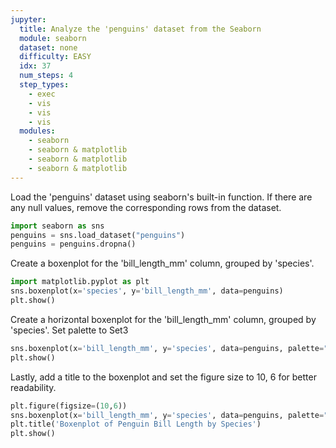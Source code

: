 ```yaml
---
jupyter:
  title: Analyze the 'penguins' dataset from the Seaborn
  module: seaborn
  dataset: none
  difficulty: EASY
  idx: 37
  num_steps: 4
  step_types:
    - exec
    - vis
    - vis
    - vis
  modules: 
    - seaborn
    - seaborn & matplotlib
    - seaborn & matplotlib
    - seaborn & matplotlib
---
```


Load the 'penguins' dataset using seaborn's built-in function. If there are any null values, remove the corresponding rows from the dataset.
```python
import seaborn as sns
penguins = sns.load_dataset("penguins")
penguins = penguins.dropna()
```

Create a boxenplot for the 'bill_length_mm' column, grouped by 'species'.
```python
import matplotlib.pyplot as plt
sns.boxenplot(x='species', y='bill_length_mm', data=penguins)
plt.show()
```


Create a horizontal boxenplot for the 'bill_length_mm' column, grouped by 'species'. Set palette to Set3
```python
sns.boxenplot(x='bill_length_mm', y='species', data=penguins, palette="Set3")
plt.show()
```

Lastly, add a title to the boxenplot and set the figure size to 10, 6 for better readability.
```python
plt.figure(figsize=(10,6))
sns.boxenplot(x='bill_length_mm', y='species', data=penguins, palette="Set3")
plt.title('Boxenplot of Penguin Bill Length by Species')
plt.show()
```
